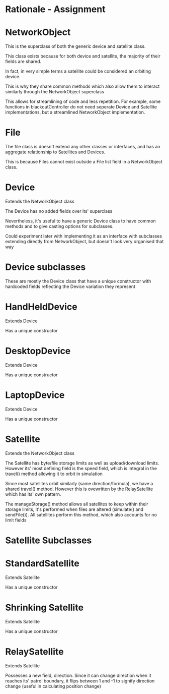 # Rationale - Assignment

# NetworkObject
This is the superclass of both the generic device and satellite class.

This class exists because for both device and satellite, the majority of their fields are shared.

In fact, in very simple terms a satellite could be considered an orbiting device.

This is why they share common methods which also allow them to interact similarly through the NetworkObject superclass

This allows for streamlining of code and less repetition. For example, some functions in blackoutController do not need seperate Device and Satellite implementations, but a streamlined NetworkObject implementation.

# File
The file class is doesn't extend any other classes or interfaces, and has an aggregate relationship to Satellites and Devices.

This is because Files cannot exist outside a File list field in a NetworkObject class.

# Device
Extends the NetworkObject class

The Device has no added fields over its' superclass

Nevertheless, it's useful to have a generic Device class to have common methods and to give casting options for subclasses.

Could experiment later with implementing it as an interface with subclasses extending directly from NetworkObject, but doesn't look very organised that way

# Device subclasses
These are mostly the Device class that have a unique constructor with hardcoded fields reflecting the Device variation they represent

# HandHeldDevice
Extends Device

Has a unique constructor

# DesktopDevice
Extends Device

Has a unique constructor

# LaptopDevice
Extends Device

Has a unique constructor

# Satellite
Extends the NetworkObject class

The Satellite has byte/file storage limits as well as upload/download limits. However its' most defining field is the speed field, which is integral in the travel() method allowing it to orbit in simulation

Since most satellites orbit similarly (same direction/formula), we have a shared travel() method. However this is ovewritten by the RelaySatellite which has its' own pattern.

The manageStorage() method allows all satellites to keep within their storage limits, it's performed when files are altered (simulate() and sendFile()).
All satellites perform this method, which also accounts for no limit fields

# Satellite Subclasses

# StandardSatellite
Extends Satellite

Has a unique constructor

# Shrinking Satellite
Extends Satellite

Has a unique constructor

# RelaySatellite
Extends Satellite

Possesses a new field, direction. Since it can change direction when it reaches its' patrol boundary, it flips between 1 and -1 to signify direction change (useful in calculating position change)
